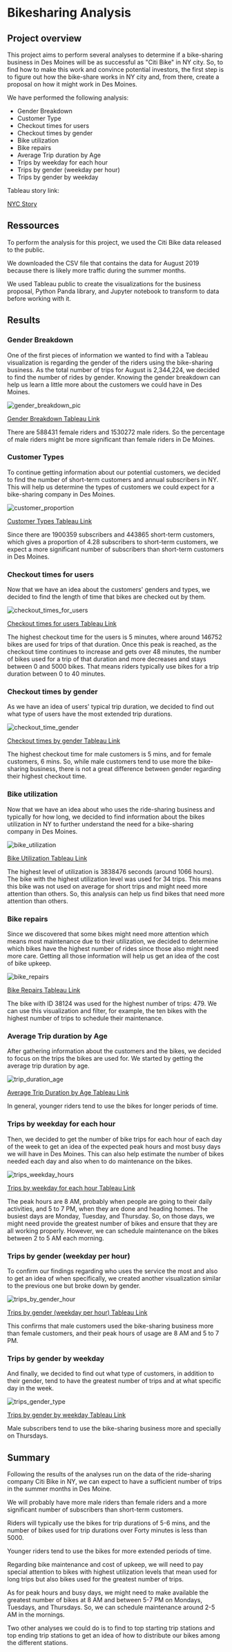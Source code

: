 # Bikesharing Analysis

## Project overview
This project aims to perform several analyses to determine if a bike-sharing business 
in Des Moines will be as successful as "Citi Bike" in NY city. So, to find how to make
this work and convince potential investors, the first step is to figure out how the bike-share 
works in NY city and, from there, create a proposal on how it might work in Des Moines.

We have performed the following analysis:

* Gender Breakdown
* Customer Type
* Checkout times for users
* Checkout times by gender
* Bike utilization
* Bike repairs
* Average Trip duration by Age
* Trips by weekday for each hour
* Trips by gender (weekday per hour)
* Trips by gender by weekday
 
 Tableau story link:
 
 [NYC Story](https://public.tableau.com/shared/PMP6DZ68M?:display_count=n&:origin=viz_share_link)


## Ressources
To perform the analysis for this project, we used the Citi Bike data released to the public.

We downloaded the CSV file that contains the data for August 2019 because there is likely more traffic during 
the summer months.

We used Tableau public to create the visualizations for the business proposal, Python Panda library, 
and Jupyter notebook to transform to data before working with it.

## Results

### Gender Breakdown

One of the first pieces of information we wanted to find with a Tableau visualization is regarding the gender of the riders using 
the bike-sharing business. 
As the total number of trips for August is 2,344,224, we decided to find the number of rides by gender. 
Knowing the gender breakdown can help us learn a little more about the customers we could have in Des Moines.

![gender_breakdown_pic](https://public.tableau.com/shared/BNQ7XGZTF?:display_count=n&:origin=viz_share_link)

[Gender Breakdown Tableau Link](https://public.tableau.com/shared/9DBT2YKND?:display_count=n&:origin=viz_share_link)

There are 588431 female riders and 1530272 male riders. So the percentage of male riders might be more significant 
than female riders in De Moines.

### Customer Types

To continue getting information about our potential customers, we decided to find the number of short-term customers and 
annual subscribers in NY. This will help us determine the types of customers we could expect for a bike-sharing 
company in Des Moines.


![customer_proportion](https://public.tableau.com/views/NYC_Story_16550625853830/NYCCitibikeanalysis?:language=en-US&:display_count=n&:origin=viz_share_link)

[Customer Types Tableau Link](https://public.tableau.com/shared/K73CR6SZ7?:display_count=n&:origin=viz_share_link)

Since there are 1900359 subscribers and 443865 short-term customers, which gives a proportion of 4.28 subscribers to short-term customers,
we expect a more significant number of subscribers than short-term customers in Des Moines.

### Checkout times for users

Now that we have an idea about the customers' genders and types, we decided to find the length of time that bikes are checked out 
by them. 

![checkout_times_for_users](https://github.com/valerielnd/Bike-Sharing/blob/main/checkout_time_users.png)

[Checkout times for users Tableau Link](https://public.tableau.com/shared/C2S8B58HF?:display_count=n&:origin=viz_share_link)

The highest checkout time for the users is 5 minutes, where around 146752 bikes are used for trips of that duration.
Once this peak is reached, as the checkout time continues to increase and gets over 48 minutes, the number of bikes used 
for a trip of that duration and more decreases and stays between 0 and 5000 bikes. That means riders typically use bikes
for a trip duration between 0 to 40 minutes.

### Checkout times by gender

As we have an idea of users' typical trip duration, we decided to find out what type of users have the most extended trip durations.

![checkout_time_gender](https://github.com/valerielnd/Bike-Sharing/blob/main/checkout_time_gender.png)

[Checkout times by gender Tableau Link](https://public.tableau.com/shared/BR43F6KYB?:display_count=n&:origin=viz_share_link)

The highest checkout time for male customers is 5 mins, and for female customers, 6 mins.
So, while male customers tend to use more the bike-sharing business, there is not a great difference between gender
regarding their highest checkout time.


### Bike utilization

Now that we have an idea about who uses the ride-sharing business and typically for how long, we decided
to find information about the bikes utilization in NY to further understand the need for a bike-sharing  
company in Des Moines.

![bike_utilization](https://github.com/valerielnd/Bike-Sharing/blob/main/bike_utilization.png)

[Bike Utilization Tableau Link](https://public.tableau.com/shared/2W57SSFJQ?:display_count=n&:origin=viz_share_link)

The highest level of utilization is 3838476 seconds (around 1066 hours). The bike with the highest utilization level was used for 34 trips.
This means this bike was not used on average for short trips and might need more attention than others. So, this analysis
can help us find bikes that need more attention than others.

### Bike repairs

Since we discovered that some bikes might need more attention which means most maintenance due to their utilization, 
we decided to determine which bikes have the highest number of rides since those also might need more care. 
Getting all those information will help us get an idea of the cost of bike upkeep.

![bike_repairs](https://github.com/valerielnd/Bike-Sharing/blob/main/bike_repairs.png)

[Bike Repairs Tableau Link](https://public.tableau.com/shared/T75BWP5WW?:display_count=n&:origin=viz_share_link)

The bike with ID 38124 was used for the highest number of trips: 479. We can use this visualization and filter, for example, the ten bikes
with the highest number of trips to schedule their maintenance.

### Average Trip duration by Age

After gathering information about the customers and the bikes, we decided to focus on the trips the bikes are used for.
We started by getting the average trip duration by age.

![trip_duration_age](https://github.com/valerielnd/Bike-Sharing/blob/main/trip_duration_age.png)

[Average Trip Duration by Age Tableau Link](https://public.tableau.com/shared/SD59C9HKR?:display_count=n&:origin=viz_share_link)

In general, younger riders tend to use the bikes for longer periods of time.

### Trips by weekday for each hour

Then, we decided to get the number of bike trips for each hour of each day of the week to get an idea of the expected 
peak hours and most busy days we will have in Des Moines. This can also help estimate the number of bikes needed each 
day and also when to do maintenance on the bikes.

![trips_weekday_hours](https://github.com/valerielnd/Bike-Sharing/blob/main/trip_wkday_hour.png)

[Trips by weekday for each hour Tableau Link](https://public.tableau.com/shared/Z5JS8FR76?:display_count=n&:origin=viz_share_link)

The peak hours are 8 AM, probably when people are going to their daily activities, and 5 to 7 PM, when they 
are done and heading homes. The busiest days are Monday, Tuesday, and Thursday. So, on those days,
we might need provide the greatest number of bikes and ensure that they are all working properly. However,
we can schedule maintenance on the bikes between 2 to 5 AM each morning.

### Trips by gender (weekday per hour)

To confirm our findings regarding who uses the service the most and also to get an idea of when specifically, we 
created another visualization similar to the previous one but broke down by gender.

![trips_by_gender_hour](https://github.com/valerielnd/Bike-Sharing/blob/main/trip_gender_wkday_hour.png)

[Trips by gender \(weekday per hour\) Tableau Link](https://public.tableau.com/shared/SYYMR6ZXN?:display_count=n&:origin=viz_share_link)

This confirms that male customers used the bike-sharing business more than female customers, and their peak hours 
of usage are 8 AM and 5 to 7 PM.

### Trips by gender by weekday

And finally, we decided to find out what type of customers, in addition to their gender, tend to have the greatest number
of trips and at what specific day in the week.

![trips_gender_type](https://github.com/valerielnd/Bike-Sharing/blob/main/trips_gender_type.png)

[Trips by gender by weekday Tableau Link](https://public.tableau.com/shared/3R2ZXQTKJ?:display_count=n&:origin=viz_share_link)

Male subscribers tend to use the bike-sharing business more and specially on Thursdays.

## Summary

Following the results of the analyses run on the data of the ride-sharing company Citi Bike in NY, we can expect to have
a sufficient number of trips in the summer months in Des Moine.

We will probably have more male riders than female riders and a more significant number of subscribers than short-term customers.

Riders will typically use the bikes for trip durations of 5-6 mins, and the number of bikes used for trip durations over Forty minutes 
is less than 5000.

Younger riders tend to use the bikes for more extended periods of time.

Regarding bike maintenance and cost of upkeep, we will need to pay special attention to bikes with highest utilization
levels that mean used for long trips but also bikes used for the greatest number of trips.

As for peak hours and busy days, we might need to make available the greatest number of bikes at 8 AM and between
5-7 PM on Mondays, Tuesdays, and Thursdays. So, we can schedule maintenance around 2-5 AM in the mornings.

Two other analyses we could do is to find to top starting trip stations and top ending trip stations to get an idea of how to distribute
our bikes among the different stations.



